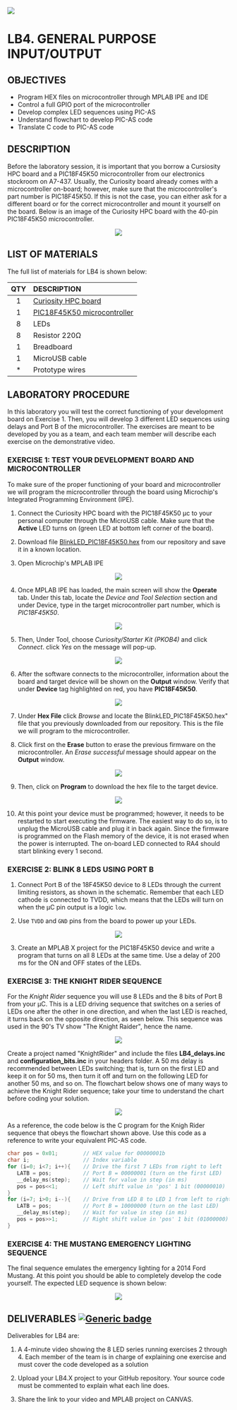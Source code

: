 <p align="left">
  <img src="../../.img/teclogo.png">
</p>

# **LB4. GENERAL PURPOSE INPUT/OUTPUT**

## **OBJECTIVES**
* Program HEX files on microcontroller through MPLAB IPE and IDE
* Control a full GPIO port of the microcontroller
* Develop complex LED sequences using PIC-AS
* Understand flowchart to develop PIC-AS code
* Translate C code to PIC-AS code 

## **DESCRIPTION**
Before the laboratory session, it is important that you borrow a Cursiosity HPC board and a PIC18F45K50 microcontroller from our electronics stockroom on A7-437. Usually, the Curiosity board already comes with a microcontroller on-board; however, make sure that the microcontroller's part number is PIC18F45K50. If this is not the case, you can either ask for a different board or for the correct microcontroller and mount it yourself on the board. Below is an image of the Curiosity HPC board with the 40-pin PIC18F45K50 microcontroller.

<div align="center">
   <img src="img/curiosityhpc.jpg">
</div>

## **LIST OF MATERIALS**
The full list of materials for LB4 is shown below:

<div align="center">

| QTY | DESCRIPTION |
|:---:|:---|
| 1 | [Curiosity HPC board](http://ww1.microchip.com/downloads/en/devicedoc/40001856a.pdf) |
| 1 | [PIC18F45K50 microcontroller](https://ww1.microchip.com/downloads/aemDocuments/documents/OTH/ProductDocuments/DataSheets/PIC18F2X_45K50-30000684B.pdf) | 
| 8 | LEDs|
| 8 | Resistor 220Ω|
| 1 | Breadboard |
| 1 | MicroUSB cable |
| * | Prototype wires |
</div>

## **LABORATORY PROCEDURE**
In this laboratory you will test the correct functioning of your development board on Exercise 1. Then, you will develop 3 different LED sequences using delays and Port B of the microcontroller. The exercises are meant to be developed by you as a team, and each team member will describe each exercise on the demonstrative video.

### **EXERCISE 1: TEST YOUR DEVELOPMENT BOARD AND MICROCONTROLLER**
To make sure of the proper functioning of your board and microcontroller we will program the microcontroller through the board using Microchip's Integrated Programming Environment (IPE). 

1. Connect the Curiosity HPC board with the PIC18F45K50 µc to your personal computer through the MicroUSB cable. Make sure that the __Active__ LED turns on (green LED at bottom left corner of the board).

2. Download file [BlinkLED_PIC18F45K50.hex](BlinkLED_PIC18F45K50.hex) from our repository and save it in a known location.

3. Open Microchip's MPLAB IPE 
<div align="center">
   <img src="img/ipe1.png">
</div>

4. Once MPLAB IPE has loaded, the main screen will show the __Operate__ tab. Under this tab, locate the _Device and Tool Selection_ section and under Device, type in the target microcontroller part number, which is _PIC18F45K50_.

<div align="center">
   <img src="img/ipe2.png">
</div>

5. Then, Under Tool, choose _Curiosity/Starter Kit (PKOB4)_ and click _Connect_. click _Yes_ on the message will pop-up.

<div align="center">
   <img src="img/ipe3.png">
</div>

6. After the software connects to the microcontroller, information about the board and target device will be shown on the __Output__ window. Verify that under __Device__ tag highlighted on red, you have __PIC18F45K50__.

<div align="center">
   <img src="img/ipe4.png">
</div>

7. Under __Hex File__ click _Browse_ and locate the BlinkLED_PIC18F45K50.hex" file that you previously downloaded from our repository. This is the file we will program to the microcontroller.

8. Click first on the __Erase__ button to erase the previous firmware on the microcontroller. An _Erase successful_ message should appear on the __Output__ window.

<div align="center">
   <img src="img/ipe5.png">
</div>

9. Then, click on __Program__ to download the hex file to the target device. 

<div align="center">
   <img src="img/ipe6.png">
</div>

10. At this point your device must be programmed; however, it needs to be restarted to start executing the firmware. The easiest way to do so, is to unplug the MicroUSB cable and plug it in back again. Since the firmware is programmed on the Flash memory of the device, it is not erased when the power is interrupted. The on-board LED connected to RA4 should start blinking every 1 second.

### **EXERCISE 2: BLINK 8 LEDS USING PORT B**
1. Connect Port B of the 18F45K50 device to 8 LEDs through the current limiting resistors, as shown in the schematic. Remember that each LED cathode is connected to TVDD, which means that the LEDs will turn on when the µC pin output is a logic `low`. 

2. Use `TVDD` and `GND` pins from the board to power up your LEDs.

<div align="center">
   <img src="img/sch.png">
</div>

3. Create an MPLAB X project for the PIC18F45K50 device and write a program that turns on all 8 LEDs at the same time. Use a delay of 200 ms for the ON and OFF states of the LEDs.

### **EXERCISE 3: THE KNIGHT RIDER SEQUENCE**
For the _Knight Rider_ sequence you will use 8 LEDs and the 8 bits of Port B from your &mu;C. This is a LED driving sequence that switches on a series of LEDs one after the other in one direction, and when the last LED is reached, it turns back on the opposite direction, as seen below. This sequence was used in the 90's TV show "The Knight Raider", hence the name. 

<div align="center">
   <img src="img/KnightRider.gif">
</div>

Create a project named "KnightRider" and include the files __LB4_delays.inc__ and __configuration_bits.inc__ in your headers folder. A 50 ms delay is recommended between LEDs switching; that is, turn on the first LED and keep it on for 50 ms, then turn it off and turn on the following LED for another 50 ms, and so on. The flowchart below shows one of many ways to achieve the Knight Rider sequence; take your time to understand the chart before coding your solution. 

<div align="center">
   <img src="img/flowchart.png">
</div>

As a reference, the code below is the C program for the Knigh Rider sequence that obeys the flowchart shown above. Use this code as a reference to write your equivalent PIC-AS code. 

```c
char pos = 0x01;        // HEX value for 00000001b
char i;                 // Index variable
for (i=0; i<7; i++){    // Drive the first 7 LEDs from right to left
   LATB = pos;          // Port B = 00000001 (turn on the first LED)
   __delay_ms(step);    // Wait for value in step (in ms)
   pos = pos<<1;        // Left shift value in 'pos' 1 bit (00000010)
}
for (i=7; i>0; i--){    // Drive from LED 8 to LED 1 from left to right
   LATB = pos;          // Port B = 10000000 (turn on the last LED)
   __delay_ms(step);    // Wait for value in step (in ms)
   pos = pos>>1;        // Right shift value in 'pos' 1 bit (01000000)
}
```

### **EXERCISE 4: THE MUSTANG EMERGENCY LIGHTING SEQUENCE**
The final sequence emulates the emergency lighting for a 2014 Ford Mustang. At this point you should be able to completely develop the code yourself. The expected LED sequence is shown below:

<div align="center">
   <img src="img/Mustang.gif">
</div>

## __DELIVERABLES__ [![Generic badge](https://img.shields.io/badge/Submit-Laboratory_4-blue.svg?style=flat&logo=appveyor)](https://experiencia21.tec.mx/courses/286463/assignments/9678300?module_item_id=18507992)

Deliverables for LB4 are:
1. A 4-minute video showing the 8 LED series running exercises 2 through 4. Each member of the team is in charge of explaining one exercise and must cover the code developed as a solution

2. Upload your LB4.X project to your GitHub repository. Your source code must be commented to explain what each line does.

3. Share the link to your video and MPLAB project on CANVAS. 
